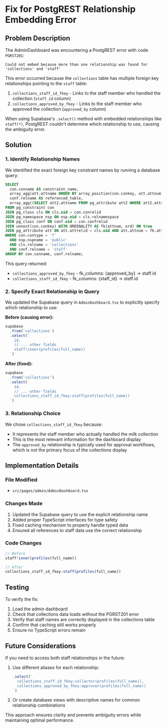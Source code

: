 # Fix for PostgREST Relationship Embedding Error

## Problem Description

The AdminDashboard was encountering a PostgREST error with code `PGRST201`:
```
Could not embed because more than one relationship was found for 'collections' and 'staff'
```

This error occurred because the `collections` table has multiple foreign key relationships pointing to the `staff` table:
1. `collections_staff_id_fkey` - Links to the staff member who handled the collection (`staff_id` column)
2. `collections_approved_by_fkey` - Links to the staff member who approved the collection (`approved_by` column)

When using Supabase's `.select()` method with embedded relationships like `staff(*)`, PostgREST couldn't determine which relationship to use, causing the ambiguity error.

## Solution

### 1. Identify Relationship Names

We identified the exact foreign key constraint names by running a database query:
```sql
SELECT
  con.conname AS constraint_name,
  array_agg(att.attname ORDER BY array_position(con.conkey, att.attnum)) AS fk_columns,
  conf.relname AS referenced_table,
  array_agg((SELECT att2.attname FROM pg_attribute att2 WHERE att2.attrelid = con.confrelid AND att2.attnum = unnest(con.confkey) ORDER BY array_position(con.confkey, att2.attnum))) AS referenced_columns
FROM pg_constraint con
JOIN pg_class cls ON cls.oid = con.conrelid
JOIN pg_namespace nsp ON nsp.oid = cls.relnamespace
JOIN pg_class conf ON conf.oid = con.confrelid
JOIN unnest(con.conkey) WITH ORDINALITY AS fk(attnum, ord) ON true
JOIN pg_attribute att ON att.attrelid = cls.oid AND att.attnum = fk.attnum
WHERE con.contype = 'f'
  AND nsp.nspname = 'public'
  AND cls.relname = 'collections'
  AND conf.relname = 'staff'
GROUP BY con.conname, conf.relname;
```

This query returned:
- `collections_approved_by_fkey` - fk_columns: {approved_by} → staff.id
- `collections_staff_id_fkey` - fk_columns: {staff_id} → staff.id

### 2. Specify Exact Relationship in Query

We updated the Supabase query in `AdminDashboard.tsx` to explicitly specify which relationship to use:

**Before (causing error):**
```javascript
supabase
  .from('collections')
  .select(`
    id,
    // ... other fields
    staff!inner(profiles(full_name))
  `)
```

**After (fixed):**
```javascript
supabase
  .from('collections')
  .select(`
    id,
    // ... other fields
    collections_staff_id_fkey:staff(profiles(full_name))
  `)
```

### 3. Relationship Choice

We chose `collections_staff_id_fkey` because:
- It represents the staff member who actually handled the milk collection
- This is the most relevant information for the dashboard display
- The `approved_by` relationship is typically used for approval workflows, which is not the primary focus of the collections display

## Implementation Details

### File Modified
- `src/pages/admin/AdminDashboard.tsx`

### Changes Made
1. Updated the Supabase query to use the explicit relationship name
2. Added proper TypeScript interfaces for type safety
3. Fixed caching mechanism to properly handle typed data
4. Ensured all references to staff data use the correct relationship

### Code Changes
```typescript
// Before
staff!inner(profiles(full_name))

// After  
collections_staff_id_fkey:staff(profiles(full_name))
```

## Testing

To verify the fix:
1. Load the admin dashboard
2. Check that collections data loads without the PGRST201 error
3. Verify that staff names are correctly displayed in the collections table
4. Confirm that caching still works properly
5. Ensure no TypeScript errors remain

## Future Considerations

If you need to access both staff relationships in the future:
1. Use different aliases for each relationship:
   ```javascript
   .select(`
     collections_staff_id_fkey:collector(profiles(full_name)),
     collections_approved_by_fkey:approver(profiles(full_name))
   `)
   ```

2. Or create database views with descriptive names for common relationship combinations

This approach ensures clarity and prevents ambiguity errors while maintaining optimal performance.
